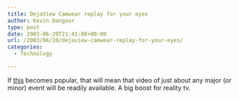 ```yaml
---
title: DejaView Camwear replay for your eyes
author: Kevin Dangoor
type: post
date: 2003-06-20T21:41:08+00:00
url: /2003/06/20/dejaview-camwear-replay-for-your-eyes/
categories:
  - Technology

---
```

If [this][1] becomes popular, that will mean that video of just about any major (or minor) event will be readily available. A big boost for reality tv.

 [1]: http://checkout.verisign.com/cgi-bin/epages.storefront/ENCK/ePages/Customer/Orbit/ShopPage/Show/455246/CATALOG "DEJA VIEW Inc."